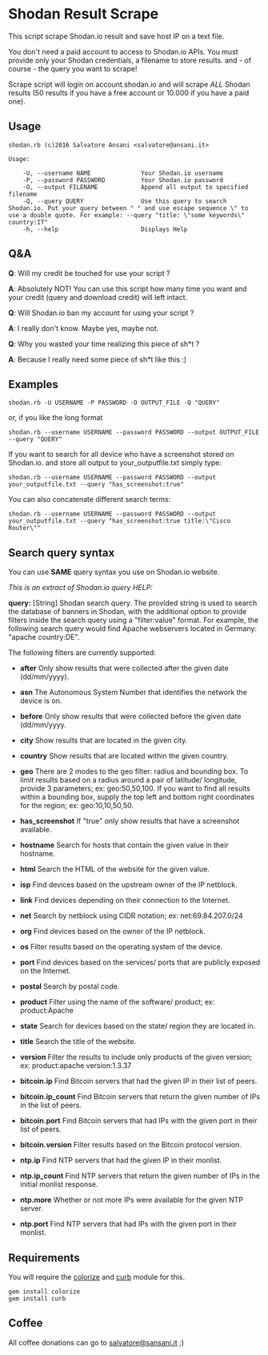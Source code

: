 # Shodan Result Scrape
This script scrape Shodan.io result and save host IP on a text file.

You don't need a paid account to access to Shodan.io APIs. You must provide only your Shodan credentials, a filename to store results. and - of course - the query you want to scrape!
 
Scrape script will login on account.shodan.io and will scrape *ALL* Shodan results (50 results if you have a free account or 10.000 if you have a paid one).
 
## Usage 
```
shodan.rb (c)2016 Salvatore Ansani <salvatore@ansani.it>

Usage:

    -U, --username NAME              Your Shodan.io username
    -P, --password PASSWORD          Your Shodan.io password
    -O, --output FILENAME            Append all output to specified filename
    -Q, --query QUERY                Use this query to search Shodan.io. Put your query between " " and use escape sequence \" to use a double quote. For example: --query "title: \"some keywords\" country:IT"
    -h, --help                       Displays Help

```

 
## Q&A
 
**Q**: Will my credit be touched for use your script ?

**A**: Absolutely NOT! You can use this script how many time you want and your credit (query and download credit) will left intact.


**Q**: Will Shodan.io ban my account for using your script ?

**A**: I really don't know. Maybe yes, maybe not.

**Q**: Why you wasted your time realizing this piece of sh*t ?

**A**: Because I really need some piece of sh*t like this :)
 
## Examples
```
shodan.rb -U USERNAME -P PASSWORD -O OUTPUT_FILE -Q "QUERY"
```

or, if you like the long format

```
shodan.rb --username USERNAME --password PASSWORD --output OUTPUT_FILE --query "QUERY"
```


If you want to search for all device who have a screenshot stored on Shodan.io. and store all output to your_outputfile.txt simply type:
 
```
shodan.rb --username USERNAME --password PASSWORD --output your_outputfile.txt --query "has_screenshot:true"
```
 
You can also concatenate different search terms:
 
```
shodan.rb --username USERNAME --password PASSWORD --output your_outputfile.txt --query "has_screenshot:true title:\"Cisco Router\""
```
 

## Search query syntax

You can use **SAME** query syntax you use on Shodan.io website.

*This is an extract of Shodan.io query HELP:*

**query:** [String] Shodan search query. The provided string is used to search the database of banners in Shodan, with the additional option to provide filters inside the search query using a "filter:value" format. For example, the following search query would find Apache webservers located in Germany: "apache country:DE". 

The following filters are currently supported:


* **after** Only show results that were collected after the given date (dd/mm/yyyy).  
* **asn**	 The Autonomous System Number that identifies the network the device is on.
* **before** Only show results that were collected before the given date (dd/mm/yyyy.
* **city** Show results that are located in the given city.
* **country** Show results that are located within the given country.
* **geo** There are 2 modes to the geo filter: radius and bounding box. To limit results based on a radius around a pair of latitude/ longitude, provide 3 parameters; ex: geo:50,50,100. If you want to find all results within a bounding box, supply the top left and bottom right coordinates for the region; ex: geo:10,10,50,50.
* **has_screenshot** If "true" only show results that have a screenshot available.
* **hostname** Search for hosts that contain the given value in their hostname.
* **html** Search the HTML of the website for the given value.
* **isp** Find devices based on the upstream owner of the IP netblock.
* **link** Find devices depending on their connection to the Internet.
* **net** Search by netblock using CIDR notation; ex: net:69.84.207.0/24
* **org** Find devices based on the owner of the IP netblock.
* **os** Filter results based on the operating system of the device.
* **port** Find devices based on the services/ ports that are publicly exposed on the Internet.
* **postal** Search by postal code.
* **product** Filter using the name of the software/ product; ex: product:Apache
* **state** Search for devices based on the state/ region they are located in.
* **title** Search the title of the website.
* **version** Filter the results to include only products of the given version; ex: product:apache version:1.3.37


* **bitcoin.ip** Find Bitcoin servers that had the given IP in their list of peers.
* **bitcoin.ip_count** Find Bitcoin servers that return the given number of IPs in the list of peers.
* **bitcoin.port** Find Bitcoin servers that had IPs with the given port in their list of peers.
* **bitcoin.version** Filter results based on the Bitcoin protocol version.


* **ntp.ip** Find NTP servers that had the given IP in their monlist.
* **ntp.ip_count** Find NTP servers that return the given number of IPs in the initial monlist response.
* **ntp.more** Whether or not more IPs were available for the given NTP server.
* **ntp.port** Find NTP servers that had IPs with the given port in their monlist.


## Requirements
You will require the [colorize](https://github.com/fazibear/colorize) and [curb](https://github.com/taf2/curb) module for this.  
```
gem install colorize
gem install curb
```


## Coffee
All coffee donations can go to salvatore@sansani.it ;)